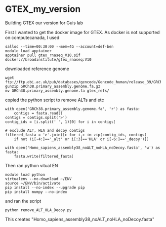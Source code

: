 # GTEX_my_version
Building GTEX our version for Guis lab

First I wanted to get the docker image for GTEX. As docker is not supported on computecanada, I used
```
salloc --time=00:30:00 --mem=4G --account=def-ben
module load apptainer
apptainer pull gtex_rnaseq_V10.sif docker://broadinstitute/gtex_rnaseq:V10
```
downloaded reference genome
```
wget ftp://ftp.ebi.ac.uk/pub/databases/gencode/Gencode_human/release_39/GRCh38.primary_assembly.genome.fa.gz
gunzip GRCh38.primary_assembly.genome.fa.gz
mv GRCh38.primary_assembly.genome.fa gtex_refs/
```

copied the python script to remove ALTs and etc
```
with open('GRCh38.primary_assembly.genome.fa', 'r') as fasta:
    contigs = fasta.read()
contigs = contigs.split('>')
contig_ids = [i.split(' ', 1)[0] for i in contigs]

# exclude ALT, HLA and decoy contigs
filtered_fasta = '>'.join([c for i,c in zip(contig_ids, contigs)
    if not (i[-4:]=='_alt' or i[:3]=='HLA' or i[-6:]=='_decoy')])

with open('Homo_sapiens_assembly38_noALT_noHLA_noDecoy.fasta', 'w') as fasta:
    fasta.write(filtered_fasta)
```
Then ran python vitual EN
```
module load python
virtualenv --no-download ~/ENV
source ~/ENV/bin/activate
pip install --no-index --upgrade pip
pip install numpy --no-index
```
and ran the script
```
python remove_ALT_HLA_Decoy.py
```
This creates "Homo_sapiens_assembly38_noALT_noHLA_noDecoy.fasta"



